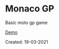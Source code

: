 # Monaco GP

Basic moto gp game

[Demo](https://hoangtran0410.github.io/p5js-playground/2021/monaco-gp/)

Created: 19-03-2021
